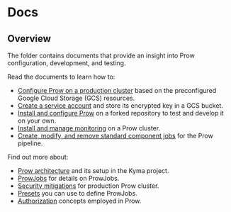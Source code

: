 # Docs

## Overview

The folder contains documents that provide an insight into Prow configuration, development, and testing.

<!-- Update the list each time you modify the document structure in this folder. -->

Read the documents to learn how to:

- [Configure Prow on a production cluster](./production-cluster-configuration.md) based on the preconfigured Google Cloud Storage (GCS) resources.
- [Create a service account](./prow-secrets-management.md) and store its encrypted key in a GCS bucket.
- [Install and configure Prow](./prow-installation-on-forks.md) on a forked repository to test and develop it on your own.
- [Install and manage monitoring](./prow-monitoring.md) on a Prow cluster.
- [Create, modify, and remove standard component jobs](./component-jobs.md) for the Prow pipeline.

Find out more about:

- [Prow architecture](./prow-architecture.md) and its setup in the Kyma project.
- [ProwJobs](./prow-jobs.md) for details on ProwJobs.
- [Security mitigations](security-mitigations.md) for production Prow cluster.
- [Presets](./presets.md) you can use to define ProwJobs.
- [Authorization](./authorization.md) concepts employed in Prow.

